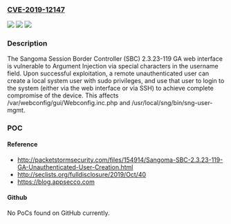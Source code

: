 ### [CVE-2019-12147](https://cve.mitre.org/cgi-bin/cvename.cgi?name=CVE-2019-12147)
![](https://img.shields.io/static/v1?label=Product&message=n%2Fa&color=blue)
![](https://img.shields.io/static/v1?label=Version&message=n%2Fa&color=blue)
![](https://img.shields.io/static/v1?label=Vulnerability&message=n%2Fa&color=brighgreen)

### Description

The Sangoma Session Border Controller (SBC) 2.3.23-119 GA web interface is vulnerable to Argument Injection via special characters in the username field. Upon successful exploitation, a remote unauthenticated user can create a local system user with sudo privileges, and use that user to login to the system (either via the web interface or via SSH) to achieve complete compromise of the device. This affects /var/webconfig/gui/Webconfig.inc.php and /usr/local/sng/bin/sng-user-mgmt.

### POC

#### Reference
- http://packetstormsecurity.com/files/154914/Sangoma-SBC-2.3.23-119-GA-Unauthenticated-User-Creation.html
- http://seclists.org/fulldisclosure/2019/Oct/40
- https://blog.appsecco.com

#### Github
No PoCs found on GitHub currently.


